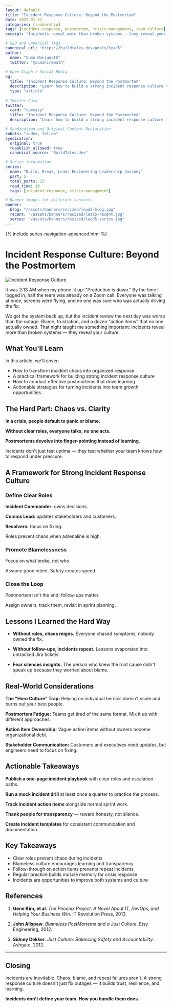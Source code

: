 ```yaml
---
layout: default
title: "Incident Response Culture: Beyond the Postmortem"
date: 2025-01-31
categories: [leadership]
tags: [incident-response, postmortem, crisis-management, team-culture]
excerpt: "Incidents reveal more than broken systems — they reveal your culture. Learn how to build a strong incident response culture that turns chaos into clarity."

# SEO and Canonical Tags
canonical_url: "https://buildtales.dev/posts/lead5"
author:
  name: "Suma Manjunath"
  twitter: "@sumahiremath"
  
# Open Graph / Social Media
og:
  title: "Incident Response Culture: Beyond the Postmortem"
  description: "Learn how to build a strong incident response culture that turns chaos into clarity and turns incidents into learning opportunities."
  type: "article"
  
# Twitter Card
twitter:
  card: "summary"
  title: "Incident Response Culture: Beyond the Postmortem"
  description: "Learn how to build a strong incident response culture that turns chaos into clarity and turns incidents into learning opportunities."

# Syndication and Original Content Declaration
robots: "index, follow"
syndication:
  original: true
  republish_allowed: true
  canonical_source: "BuildTales.dev"

# Series information
series:
  name: "Build, Break, Lead: Engineering Leadership Journey"
  part: 5
  total_parts: 13
  read_time: 10
  tags: [incident-response, crisis-management]

# Banner images for different contexts
banner:
  blog: "/assets/banners/resized/lead5-blog.jpg"
  recent: "/assets/banners/resized/lead5-recent.jpg"
  series: "/assets/banners/resized/lead5-series.jpg"
---
```


{% include series-navigation-advanced.html %}

# Incident Response Culture: Beyond the Postmortem

![Incident Response Culture](/assets/banners/resized/lead5-blog.jpg)

It was 2:13 AM when my phone lit up: "Production is down." By the time I logged in, half the team was already on a Zoom call. Everyone was talking at once, screens were flying, and no one was sure who was actually driving the fix.

We got the system back up, but the incident review the next day was worse than the outage. Blame, frustration, and a dozen "action items" that no one actually owned. That night taught me something important: incidents reveal more than broken systems — they reveal your culture.

## What You'll Learn

In this article, we'll cover:
- How to transform incident chaos into organized response
- A practical framework for building strong incident response culture
- How to conduct effective postmortems that drive learning
- Actionable strategies for turning incidents into team growth opportunities

## The Hard Part: Chaos vs. Clarity

**In a crisis, people default to panic or blame.**

**Without clear roles, everyone talks, no one acts.**

**Postmortems devolve into finger-pointing instead of learning.**

Incidents don't just test uptime — they test whether your team knows how to respond under pressure.

## A Framework for Strong Incident Response Culture

### Define Clear Roles

**Incident Commander:** owns decisions.

**Comms Lead:** updates stakeholders and customers.

**Resolvers:** focus on fixing.

Roles prevent chaos when adrenaline is high.

### Promote Blamelessness

Focus on what broke, not who.

Assume good intent. Safety creates speed.

### Close the Loop

Postmortem isn't the end; follow-ups matter.

Assign owners, track them, revisit in sprint planning.

## Lessons I Learned the Hard Way

- **Without roles, chaos reigns.** Everyone chased symptoms, nobody owned the fix.

- **Without follow-ups, incidents repeat.** Lessons evaporated into untracked Jira tickets.

- **Fear silences insights.** The person who knew the root cause didn't speak up because they worried about blame.

## Real-World Considerations

**The "Hero Culture" Trap:** Relying on individual heroics doesn't scale and burns out your best people.

**Postmortem Fatigue:** Teams get tired of the same format. Mix it up with different approaches.

**Action Item Ownership:** Vague action items without owners become organizational debt.

**Stakeholder Communication:** Customers and executives need updates, but engineers need to focus on fixing.

## Actionable Takeaways

**Publish a one-page incident playbook** with clear roles and escalation paths.

**Run a mock incident drill** at least once a quarter to practice the process.

**Track incident action items** alongside normal sprint work.

**Thank people for transparency** — reward honesty, not silence.

**Create incident templates** for consistent communication and documentation.

## Key Takeaways

- Clear roles prevent chaos during incidents
- Blameless culture encourages learning and transparency
- Follow-through on action items prevents repeat incidents
- Regular practice builds muscle memory for crisis response
- Incidents are opportunities to improve both systems and culture

## References

1. **Gene Kim, et al**. *The Phoenix Project: A Novel About IT, DevOps, and Helping Your Business Win*. IT Revolution Press, 2013.

2. **John Allspaw**. *Blameless PostMortems and a Just Culture*. Etsy Engineering, 2012.

3. **Sidney Dekker**. *Just Culture: Balancing Safety and Accountability*. Ashgate, 2012.

---

## Closing

Incidents are inevitable. Chaos, blame, and repeat failures aren't. A strong response culture doesn't just fix outages — it builds trust, resilience, and learning.

**Incidents don't define your team. How you handle them does.**
